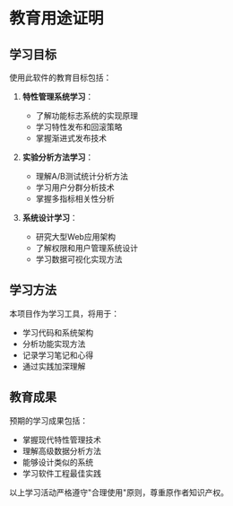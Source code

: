 # 教育用途证明

## 学习目标

使用此软件的教育目标包括：

1. **特性管理系统学习**：
   - 了解功能标志系统的实现原理
   - 学习特性发布和回滚策略
   - 掌握渐进式发布技术

2. **实验分析方法学习**：
   - 理解A/B测试统计分析方法
   - 学习用户分群分析技术
   - 掌握多指标相关性分析

3. **系统设计学习**：
   - 研究大型Web应用架构
   - 了解权限和用户管理系统设计
   - 学习数据可视化实现方法

## 学习方法

本项目作为学习工具，将用于：
- 学习代码和系统架构
- 分析功能实现方法
- 记录学习笔记和心得
- 通过实践加深理解

## 教育成果

预期的学习成果包括：
- 掌握现代特性管理技术
- 理解高级数据分析方法
- 能够设计类似的系统
- 学习软件工程最佳实践

以上学习活动严格遵守"合理使用"原则，尊重原作者知识产权。
